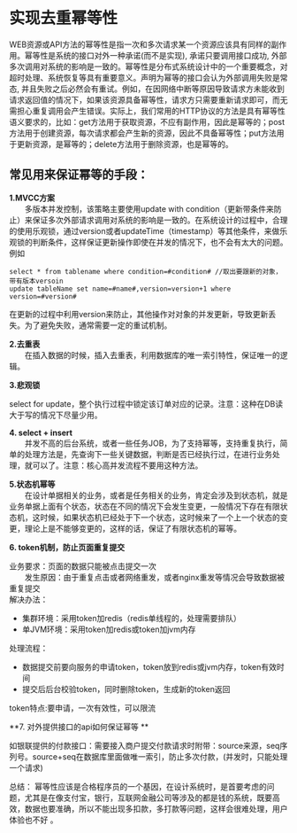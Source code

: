 # 实现去重幂等性

WEB资源或API方法的幂等性是指一次和多次请求某一个资源应该具有同样的副作用。幂等性是系统的接口对外一种承诺\(而不是实现\), 承诺只要调用接口成功, 外部多次调用对系统的影响是一致的。幂等性是分布式系统设计中的一个重要概念，对超时处理、系统恢复等具有重要意义。声明为幂等的接口会认为外部调用失败是常态, 并且失败之后必然会有重试。例如，在因网络中断等原因导致请求方未能收到请求返回值的情况下，如果该资源具备幂等性，请求方只需要重新请求即可，而无需担心重复调用会产生错误。实际上，我们常用的HTTP协议的方法是具有幂等性语义要求的，比如：get方法用于获取资源，不应有副作用，因此是幂等的；post方法用于创建资源，每次请求都会产生新的资源，因此不具备幂等性；put方法用于更新资源，是幂等的；delete方法用于删除资源，也是幂等的。

## 常见用来保证幂等的手段：

**1.MVCC方案**  
　　多版本并发控制，该策略主要使用update with condition（更新带条件来防止）来保证多次外部请求调用对系统的影响是一致的。在系统设计的过程中，合理的使用乐观锁，通过version或者updateTime（timestamp）等其他条件，来做乐观锁的判断条件，这样保证更新操作即使在并发的情况下，也不会有太大的问题。例如

```
select * from tablename where condition=#condition# //取出要跟新的对象，带有版本versoin
update tableName set name=#name#,version=version+1 where version=#version#
```

在更新的过程中利用version来防止，其他操作对对象的并发更新，导致更新丢失。为了避免失败，通常需要一定的重试机制。

**2.去重表**  
　　在插入数据的时候，插入去重表，利用数据库的唯一索引特性，保证唯一的逻辑。

**3.悲观锁**

select for update，整个执行过程中锁定该订单对应的记录。注意：这种在DB读大于写的情况下尽量少用。

**4. select + insert**  
　　并发不高的后台系统，或者一些任务JOB，为了支持幂等，支持重复执行，简单的处理方法是，先查询下一些关键数据，判断是否已经执行过，在进行业务处理，就可以了。注意：核心高并发流程不要用这种方法。

**5.状态机幂等**  
　　在设计单据相关的业务，或者是任务相关的业务，肯定会涉及到状态机，就是业务单据上面有个状态，状态在不同的情况下会发生变更，一般情况下存在有限状态机，这时候，如果状态机已经处于下一个状态，这时候来了一个上一个状态的变更，理论上是不能够变更的，这样的话，保证了有限状态机的幂等。

**6. token机制，防止页面重复提交**

业务要求：页面的数据只能被点击提交一次  
　　发生原因：由于重复点击或者网络重发，或者nginx重发等情况会导致数据被重复提交  
解决办法：

* 集群环境：采用token加redis（redis单线程的，处理需要排队）
* 单JVM环境：采用token加redis或token加jvm内存

处理流程：

* 数据提交前要向服务的申请token，token放到redis或jvm内存，token有效时间
* 提交后后台校验token，同时删除token，生成新的token返回

token特点:要申请，一次有效性，可以限流

**7. 对外提供接口的api如何保证幂等 **

如银联提供的付款接口：需要接入商户提交付款请求时附带：source来源，seq序列号。source+seq在数据库里面做唯一索引，防止多次付款，\(并发时，只能处理一个请求\)

总结： 幂等性应该是合格程序员的一个基因，在设计系统时，是首要考虑的问题，尤其是在像支付宝，银行，互联网金融公司等涉及的都是钱的系统，既要高效，数据也要准确，所以不能出现多扣款，多打款等问题，这样会很难处理，用户体验也不好 。

